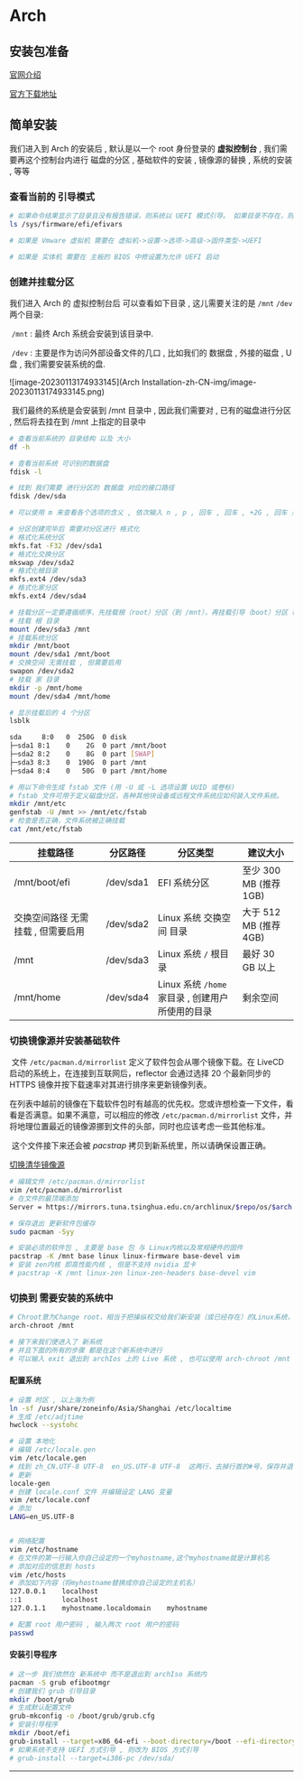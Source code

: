 # Arch



## 安装包准备

[官网介绍][官网介绍]

[官方下载地址][官方下载地址]

## 简单安装

我们进入到 Arch 的安装后 , 默认是以一个 root 身份登录的 **虚拟控制台** , 我们需要再这个控制台内进行 磁盘的分区 , 基础软件的安装 , 镜像源的替换 , 系统的安装 , 等等

### 查看当前的 引导模式

```sh
# 如果命令结果显示了目录且没有报告错误，则系统以 UEFI 模式引导。 如果目录不存在，则系统可能以 BIOS 模式 (或 CSM 模式) 引导。如果系统未以您想要的模式引导启动，请参考您的主板说明书。
ls /sys/firmware/efi/efivars

# 如果是 Vmware 虚拟机 需要在 虚拟机->设置->选项->高级->固件类型->UEFI

# 如果是 实体机 需要在 主板的 BIOS 中修设置为允许 UEFI 启动
```



### 创建并挂载分区

我们进入 Arch 的 虚拟控制台后 可以查看如下目录 , 这儿需要关注的是 `/mnt` `/dev`  两个目录:

​	`/mnt` : 最终 Arch 系统会安装到该目录中.

​	`/dev` : 主要是作为访问外部设备文件的几口 , 比如我们的 数据盘 , 外接的磁盘 , U盘 , 我们需要安装系统的盘.

![image-20230113174933145](Arch Installation-zh-CN-img/image-20230113174933145.png)



​	我们最终的系统是会安装到 /mnt 目录中 , 因此我们需要对 , 已有的磁盘进行分区 , 然后将去挂在到 /mnt  上指定的目录中

```sh
# 查看当前系统的 目录结构 以及 大小
df -h

# 查看当前系统 可识别的数据盘
fdisk -l

# 找到 我们需要 进行分区的 数据盘 对应的接口路径
fdisk /dev/sda

# 可以使用 m 来查看各个选项的含义 , 依次输入 n , p , 回车 , 回车 , +2G , 回车 来创建一个 2GB 的分区 , 可以使用该方法来创建 4 个主分区  具体分区 大小 参考如下 表 , 四个 分区创建完成后 可以输入 i 来查看创建信息 , 输入 w 来保存分区表并退出.

# 分区创建完毕后 需要对分区进行 格式化
# 格式化系统分区
mkfs.fat -F32 /dev/sda1
# 格式化交换分区
mkswap /dev/sda2
# 格式化根目录
mkfs.ext4 /dev/sda3
# 格式化家分区
mkfs.ext4 /dev/sda4

# 挂载分区一定要遵循顺序，先挂载根（root）分区（到 /mnt），再挂载引导（boot）分区（到 /mnt/boot)
# 挂载 根 目录
mount /dev/sda3 /mnt
# 挂载系统分区
mkdir /mnt/boot
mount /dev/sda1 /mnt/boot
# 交换空间 无需挂载 , 但需要启用
swapon /dev/sda2
# 挂载 家 目录
mkdir -p /mnt/home
mount /dev/sda4 /mnt/home

# 显示挂载后的 4 个分区
lsblk

sda     8:0   0  250G  0 disk
├─sda1 8:1    0    2G  0 part /mnt/boot
├─sda2 8:2    0    8G  0 part [SWAP]
├─sda3 8:3    0  190G  0 part /mnt
├─sda4 8:4    0   50G  0 part /mnt/home

# 用以下命令生成 fstab 文件 (用 -U 或 -L 选项设置 UUID 或卷标)
# fstab 文件可用于定义磁盘分区，各种其他块设备或远程文件系统应如何装入文件系统。
mkdir /mnt/etc
genfstab -U /mnt >> /mnt/etc/fstab
# 检查是否正确，文件系统被正确挂载
cat /mnt/etc/fstab
```

| 挂载路径                           | 分区路径  | 分区类型                                         | 建议大小               |
| ---------------------------------- | --------- | ------------------------------------------------ | ---------------------- |
| /mnt/boot/efi                      | /dev/sda1 | EFI 系统分区                                     | 至少 300 MB (推荐 1GB) |
| 交换空间路径 无需挂载 , 但需要启用 | /dev/sda2 | Linux 系统 交换空间 目录                         | 大于 512 MB (推荐 4GB) |
| /mnt                               | /dev/sda3 | Linux 系统 `/` 根目录                            | 最好 30 GB 以上        |
| /mnt/home                          | /dev/sda4 | Linux 系统 `/home` 家目录 , 创建用户所使用的目录 | 剩余空间               |



### 切换镜像源并安装基础软件

​	文件 `/etc/pacman.d/mirrorlist` 定义了软件包会从哪个镜像下载。在 LiveCD 启动的系统上，在连接到互联网后，reflector 会通过选择 20 个最新同步的 HTTPS 镜像并按下载速率对其进行排序来更新镜像列表。

​	在列表中越前的镜像在下载软件包时有越高的优先权。您或许想检查一下文件，看看是否满意。如果不满意，可以相应的修改 `/etc/pacman.d/mirrorlist` 文件，并将地理位置最近的镜像源挪到文件的头部，同时也应该考虑一些其他标准。

​	这个文件接下来还会被 *pacstrap* 拷贝到新系统里，所以请确保设置正确。

[切换清华镜像源][切换清华镜像源]

```sh
# 编辑文件 /etc/pacman.d/mirrorlist
vim /etc/pacman.d/mirrorlist
# 在文件的最顶端添加
Server = https://mirrors.tuna.tsinghua.edu.cn/archlinux/$repo/os/$arch

# 保存退出 更新软件包缓存
sudo pacman -Syy

# 安装必须的软件包 , 主要是 base 包 与 Linux内核以及常规硬件的固件
pacstrap -K /mnt base linux linux-firmware base-devel vim
# 安装 zen内核 即高性能内核 , 但是不支持 nvidia 显卡 
# pacstrap -K /mnt linux-zen linux-zen-headers base-devel vim
```



### 切换到 需要安装的系统中

```sh
# Chroot意为Change root，相当于把操纵权交给我们新安装（或已经存在）的Linux系统，执行了这步以后，我们的操作都相当于在磁盘上新装的系统中进行。如果以后我们的系统出现了问题，只要插入U盘并启动， 将我们的系统根分区挂载到了/mnt下（如果有efi分区也要挂载到/mnt/boot下），再通过这条命令就可以进入我们的系统进行修复操作。
arch-chroot /mnt

# 接下来我们便进入了 新系统
# 并且下面的所有的步骤 都是在这个新系统中进行 
# 可以输入 exit 退出到 archIos 上的 Live 系统 , 也可以使用 arch-chroot /mnt 切换到我们的新系统
```

#### 配置系统

```sh
# 设置 时区 , 以上海为例
ln -sf /usr/share/zoneinfo/Asia/Shanghai /etc/localtime
# 生成 /etc/adjtime
hwclock --systohc

# 设置 本地化
# 编辑 /etc/locale.gen
vim /etc/locale.gen
# 找到 zh_CN.UTF-8 UTF-8  en_US.UTF-8 UTF-8  这两行，去掉行首的#号，保存并退出
# 更新
locale-gen
# 创建 locale.conf 文件 并编辑设定 LANG 变量
vim /etc/locale.conf
# 添加
LANG=en_US.UTF-8


# 网络配置
vim /etc/hostname
# 在文件的第一行输入你自己设定的一个myhostname,这个myhostname就是计算机名
# 添加对应的信息到 hosts
vim /etc/hosts
# 添加如下内容（将myhostname替换成你自己设定的主机名）
127.0.0.1    localhost
::1          localhost
127.0.1.1    myhostname.localdomain    myhostname

# 配置 root 用户密码 , 输入两次 root 用户的密码
passwd
```

#### 安装引导程序 

```sh
# 这一步 我们依然在 新系统中 而不是退出到 archIso 系统内
pacman -S grub efibootmgr
# 创建我们 grub 引导目录
mkdir /boot/grub
# 生成默认配置文件
grub-mkconfig -o /boot/grub/grub.cfg
# 安装引导程序
mkdir /boot/efi
grub-install --target=x86_64-efi --boot-directory=/boot --efi-directory=/boot/efi --bootloader-id=GRUB
# 如果系统不支持 UEFI 方式引导 , 则改为 BIOS 方式引导
# grub-install --target=i386-pc /dev/sda/
```













---

[官网介绍]:https://archlinux.org/
[官方下载地址]:https://archlinux.org/download/
[切换清华镜像源]:https://mirrors.tuna.tsinghua.edu.cn/help/archlinux/

